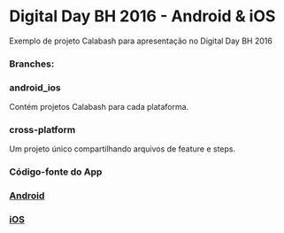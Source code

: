 # Digital Day BH 2016 - Android & iOS
Exemplo de projeto Calabash para apresentação no Digital Day BH 2016

### Branches:

### android_ios 

Contém projetos Calabash para cada plataforma.

### cross-platform

Um projeto único compartilhando arquivos de feature e steps.

### Código-fonte do App
### [Android](https://github.com/fabianofranca/digitalday.git)
### [iOS](https://github.com/rodrigodias-us/digitalday.git)
